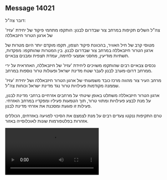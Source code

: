 ## Message 14021

דובר צה"ל:

צה"ל השלים תקיפות במרחב צור שבדרום לבנון: הותקפו מתחמי פיקוד של יחידת 'עזיז' של ארגון הטרור חיזבאללה

מטוסי קרב של חיל האוויר, בהכוונת פיקוד הצפון, תקפו מוקדם יותר היום מטרות של ארגון הטרור חיזבאללה במרחב צור שבדרום לבנון. בין המטרות שהותקפו: מפקדות, תשתיות מודיעין, מחסני אמצעי לחימה, עמדת תצפית ומבנים צבאיים. 

נכסים צבאיים רבים שהותקפו משויכים ליחידת 'עזיז' של חיזבאללה, האחראית על ירי ממרחב דרום-מערב לבנון לעבר שטח מדינת ישראל ופעולות טרור נוספות במרחב.

מרחב העיר צור מהווה מרכז כובד משמעותי של ארגון הטרור חיזבאללה ושל יחידת 'עזיז' שממנה מקודמות פעילויות טרור נגד מדינת ישראל וכוחות צה"ל.

ארגון הטרור חיזבאללה משתלט באופן שיטתי על מרחבים אזרחיים ברחבי מדינת לבנון, על מנת לבצע פעילויות ומתווי טרור, תוך הטמעות פעיליו ומפקדיו במרחב האזרחי. פעילות זו פוגעת ומסכנת את אזרחי מדינת לבנון.

טרם התקיפות ננקטו צעדים רבים על מנת לצמצם את הסיכוי לפגיעה באזרחים, הכוללים אזהרות בפלטפורמות שונות לאוכלוסייה באזור.

![Video](https://data.iron-swords.co.il/2024/November/22/14021/14021_media.mp4)
